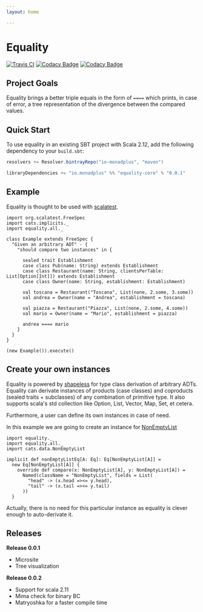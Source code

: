 ```yaml
---
layout: home

---
```

# Equality 
[![Travis CI](https://travis-ci.org/monadplus/equality.svg?branch=master)](https://travis-ci.org/monadplus/equality) [![Codacy Badge](https://api.codacy.com/project/badge/Grade/f01edd87fcfe45fd9c7bd6e44b64e5ae)](https://app.codacy.com/app/monadplus/equality?utm_source=github.com&utm_medium=referral&utm_content=monadplus/equality&utm_campaign=Badge_Grade_Dashboard) [![Codacy Badge](https://api.codacy.com/project/badge/Coverage/554261fd76634affb7f40b54f8b8583a)](https://www.codacy.com/app/monadplus/equality?utm_source=github.com&amp;utm_medium=referral&amp;utm_content=monadplus/equality&amp;utm_campaign=Badge_Coverage)

## Project Goals
Equality brings a better triple equals in the form of `====` which prints, in case of error, a tree representation of the divergence between the 
compared values. 
## Quick Start
To use equality in an existing SBT project with Scala 2.12, add the following dependency to your `build.sbt`:
```scala
resolvers += Resolver.bintrayRepo("io-monadplus", "maven")

libraryDependencies += "io.monadplus" %% "equality-core" % "0.0.1"
```
## Example
Equality is thought to be used with [scalatest](http://www.scalatest.org/).
```tut:silent
import org.scalatest.FreeSpec
import cats.implicits._
import equality.all._

class Example extends FreeSpec {
  "Given an arbitrary ADT" - {
    "should compare two instances" in {
      
      sealed trait Establishment
      case class Pub(name: String) extends Establishment
      case class Restaurant(name: String, clientsPerTable: List[Option[Int]]) extends Establishment
      case class Owner(name: String, establishment: Establishment)

      val toscana = Restaurant("Toscana", List(none, 2.some, 3.some))
      val andrea = Owner(name = "Andrea", establishment = toscana)
      
      val piazza = Restaurant("Piazza", List(none, 2.some, 4.some))
      val mario = Owner(name = "Mario", establishment = piazza)

      andrea ==== mario
    }
  }
}
```
```tut
(new Example()).execute()
```
## Create your own instances
Equality is powered by [shapeless](https://github.com/milessabin/shapeless) for type class derivation of arbitrary ADTs. Equality can derivate instances of products (case classes) and coproducts (sealed traits + subclasses) of any combination of primitive type. It also supports scala's std collection like Option, List, Vector, Map, Set, et cetera.

Furthermore, a user can define its own instances in case of need. 

In this example we are going to create an instance for [NonEmptyList](https://github.com/typelevel/cats/blob/master/core/src/main/scala/cats/data/NonEmptyList.scala)
```tut:silent
import equality._
import equality.all._
import cats.data.NonEmptyList

implicit def nonEmptyListEq[A: Eq]: Eq[NonEmptyList[A]] = 
  new Eq[NonEmptyList[A]] {
    override def compare(x: NonEmptyList[A], y: NonEmptyList[A]) =
      Named(className = "NonEmptyList", fields = List(
        "head" -> (x.head =><= y.head),
        "tail" -> (x.tail =><= y.tail)
      ))
  }
```
Actually, there is no need for this particular instance as equality is clever enough to auto-derivate it.
## Releases

__Release 0.0.1__  
 - Microsite
 - Tree visualization
 
 __Release 0.0.2__
 - Support for scala 2.11
 - Mima check for binary BC
 - Matryoshka for a faster compile time